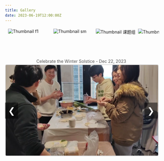 ```yaml
---
title: Gallery
date: 2023-06-19T12:00:00Z
---
```


<style>
    h1 {
        text-align: center;
        margin-bottom: 2px; /* 减小标题下方的间距 */
    }

    .gallery {
        display: flex;
        flex-direction: column;
        align-items: center;
        margin-top: 3px; /* 减小整个gallery的上边距 */
    }

    .gallery-thumbnails {
        display: flex;
        justify-content: flex-start; /* 使缩略图从左边开始排列 */
        gap: 10px; /* 减小缩略图之间的间距 */
        overflow-x: auto; /* 添加水平滚动条 */
        white-space: nowrap; /* 防止缩略图换行 */
        width: 100%; /* 利用更大区域来显示缩略图 */
        margin-bottom: 2px; /* 减小缩略图和描述之间的间距 */
        padding: 5px; /* 添加一些内边距以增加滚动条的可见性 */
    }

    .thumbnail-container {
        display: inline-flex; /* 使容器显示为行内块级元素 */
        flex-direction: column;
        align-items: center;
        cursor: pointer;
    }

    .thumbnail-container img {
        width: 130px; /* 调整缩略图的宽度 */
        height: 90px; /* 调整缩略图的高度 */
        transition: transform 0.3s;
    }

    .thumbnail-container img:hover {
        transform: scale(1.1);
        border: 2px solid #ddd;
        border-radius: 5px;
    }

    .thumbnail-container p {
        margin-top: 2px; /* 减小描述和缩略图之间的间距 */
        font-size: 0.9em; /* 调整描述文本的大小 */
        color: #777;
        text-align: center;
    }

    .gallery-main {
        width: 100%; /* 利用父容器的宽度 */
        max-width: 90vw; /* 设置最大宽度为视口宽度的90% */
        text-align: center;
        position: relative;
        margin: 0 auto; /* 水平居中 */
    }

    .gallery-main img {
        max-width: 100%; /* 图片最大宽度为100%，以免在小屏幕上拉伸过大 */
        height: auto;
        border: 2px solid #ddd;
        border-radius: 5px;
        transition: opacity 2s ease-in-out; /* 过渡效果时间 */
        opacity: 1;
    }

    #mainImageDescription {
        margin-top: 2px; /* 减小描述和缩略图之间的间距 */
        margin-bottom: 2px; /* 减小描述和主图之间的间距 */
        font-size: 1em; /* 调整描述文本的大小 */
        color: #555;
        transition: opacity 2s ease-in-out; /* 将过渡效果时间增加到2秒 */
        opacity: 1;
    }

    .gallery-nav {
        position: absolute;
        top: 50%;
        transform: translateY(-50%);
        background-color: rgba(0, 0, 0, 0.5);
        color: white;
        border: none;
        font-size: 2em; /* 调整导航按钮的大小 */
        padding: 10px; /* 增加按钮的内边距 */
        cursor: pointer;
        z-index: 1;
    }

    .gallery-nav.left {
        left: 0;
    }

    .gallery-nav.right {
        right: 0;
    }

    /* 添加滚动条样式 */
    .gallery-thumbnails::-webkit-scrollbar {
        height: 8px; /* 滚动条的高度 */
    }

    .gallery-thumbnails::-webkit-scrollbar-thumb {
        background: #888; /* 滚动条的颜色 */
        border-radius: 4px;
    }

    .gallery-thumbnails::-webkit-scrollbar-thumb:hover {
        background: #555; /* 滚动条悬停时的颜色 */
    }

    .gallery-thumbnails::-webkit-scrollbar-track {
        background: #f1f1f1; /* 滚动条轨道的颜色 */
    }
</style>

<div class="gallery">
    <div class="gallery-thumbnails">
        <div class="thumbnail-container" onclick="showImage(0, true)">
            <img src="/images/dz.jpg" alt="Thumbnail dz">
        </div>
        <div class="thumbnail-container" onclick="showImage(1, true)">
            <img src="/images/f1.jpg" alt="Thumbnail f1">
        </div>
        <div class="thumbnail-container" onclick="showImage(2, true)">
            <img src="/images/rafting1.jpg" alt="Thumbnail rafting1">
        </div>
        <div class="thumbnail-container" onclick="showImage(3, true)">
            <img src="/images/sm.jpg" alt="Thumbnail sm">
        </div>
        <div class="thumbnail-container" onclick="showImage(4, true)">
            <img src="/images/课题组合照.jpg" alt="Thumbnail 课题组合照">
        </div>
        <div class="thumbnail-container" onclick="showImage(5, true)">
            <img src="/images/毕业典礼合照.jpg" alt="Thumbnail 毕业典礼合照">
        </div>
        <div class="thumbnail-container" onclick="showImage(6, true)">
            <img src="/images/龙林毕业聚餐.jpg" alt="Thumbnail 龙林毕业聚餐">
        </div>
        <div class="thumbnail-container" onclick="showImage(7, true)">
            <img src="/images/羽毛球赛.jpg" alt="Thumbnail 羽毛球赛">
        </div>
    </div>
    <p id="mainImageDescription">Celebrate the Winter Solstice - Dec 22, 2023</p>
    <div class="gallery-main">
        <button class="gallery-nav left" onclick="showPreviousImage()">&#10094;</button>
        <img src="/images/dz.jpg" alt="Main Image" id="mainImage">
        <button class="gallery-nav right" onclick="showNextImage()">&#10095;</button>
    </div>
</div>

<script>
    const images = [
        {
            src: '/images/dz.jpg',
            description: 'Celebrate the Winter Solstice - Dec 22, 2023'
        },
        {
            src: '/images/f1.jpg',
            description: 'Camping trip at Shimen - Jan 7, 2024'
        },
        {
            src: '/images/rafting1.jpg',
            description: 'First team-building activity, white-water rafting - Jul 25, 2023'
        },
        {
            src: '/images/sm.jpg',
            description: 'Camping trip at Shimen - Jan 7, 2024'
        },
        {
            src: '/images/课题组合照.jpg',
            description: 'College photo day - Jun 7, 2024'
        },
        {
            src: '/images/毕业典礼合照.jpg',
            description: 'College graduation ceremony - Jun 18, 2024'
        },
        {
            src: '/images/龙林毕业聚餐.jpg',
            description: 'Undergraduate graduation dinner - Jun 19, 2024'
        },
        {
            src: '/images/羽毛球赛.jpg',
            description: 'Graduate student badminton friendly match - May 21, 2024'
        }
    ];

    let currentIndex = 0;
    let autoSwitchInterval;
    const transitionTime = 2000; // 2秒
    const quickTransitionTime = 500; // 0.5秒

    function showImage(index, quick = false) {
        currentIndex = index;
        const mainImage = document.getElementById('mainImage');
        const mainImageDescription = document.getElementById('mainImageDescription');

        if (quick) {
            mainImage.style.transition = `opacity ${quickTransitionTime}ms ease-in-out`;
            mainImageDescription.style.transition = `opacity ${quickTransitionTime}ms ease-in-out`;
        } else {
            mainImage.style.transition = `opacity ${transitionTime}ms ease-in-out`;
            mainImageDescription.style.transition = `opacity ${transitionTime}ms ease-in-out`;
        }

        // 淡出效果
        mainImage.style.opacity = 0;
        mainImageDescription.style.opacity = 0;

        setTimeout(() => {
            mainImage.src = images[index].src;
            mainImageDescription.textContent = images[index].description;

            // 淡入效果
            mainImage.style.opacity = 1;
            mainImageDescription.style.opacity = 1;
        }, quick ? quickTransitionTime : transitionTime);

        resetAutoSwitch();
    }

    function showNextImage() {
        currentIndex = (currentIndex + 1) % images.length;
        showImage(currentIndex, true);
    }

    function showPreviousImage() {
        currentIndex = (currentIndex - 1 + images.length) % images.length;
        showImage(currentIndex, true);
    }

    function autoSwitchImages() {
        autoSwitchInterval = setInterval(showNextImage, 5000); // 将间隔时间改为5000毫秒（5秒）
    }

    function resetAutoSwitch() {
        clearInterval(autoSwitchInterval);
        autoSwitchImages();
    }

    document.addEventListener('DOMContentLoaded', () => {
        autoSwitchImages();
    });
</script>

